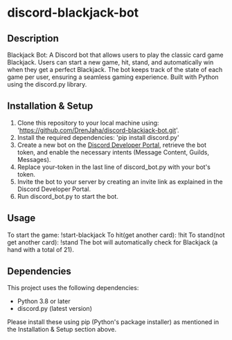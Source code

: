 # discord-blackjack-bot
## Description
Blackjack Bot: A Discord bot that allows users to play the classic card game Blackjack. Users can start a new game, hit, stand, and automatically win when they get a perfect Blackjack. The bot keeps track of the state of each game per user, ensuring a seamless gaming experience. Built with Python using the discord.py library.

## Installation & Setup
1. Clone this repository to your local machine using: 'https://github.com/DrenJaha/discord-blackjack-bot.git'.
2. Install the required dependencies: 'pip install discord.py'
3. Create a new bot on the [Discord Developer Portal](https://discord.com/developers/applications), retrieve the bot token, and enable the necessary intents (Message Content, Guilds, Messages).
4. Replace your-token in the last line of discord_bot.py with your bot's token.
5. Invite the bot to your server by creating an invite link as explained in the Discord Developer Portal.
6. Run discord_bot.py to start the bot.

## Usage
To start the game: !start-blackjack
To hit(get another card): !hit
To stand(not get another card): !stand
The bot will automatically check for Blackjack (a hand with a total of 21).

## Dependencies
This project uses the following dependencies:
  - Python 3.8 or later
  - discord.py (latest version)

Please install these using pip (Python's package installer) as mentioned in the Installation & Setup section above.
